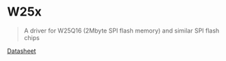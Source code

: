 # W25x

> A driver for W25Q16 (2Mbyte SPI flash memory) and similar SPI flash chips

[Datasheet](https://www.winbond.com/hq/support/documentation/downloadV2022.jsp?xmlPath=/support/resources/.content/item/DA00-W25Q80-16-32.html)

